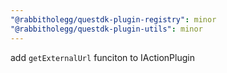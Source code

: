 ```yaml
---
"@rabbitholegg/questdk-plugin-registry": minor
"@rabbitholegg/questdk-plugin-utils": minor
---
```


add `getExternalUrl` funciton to IActionPlugin
